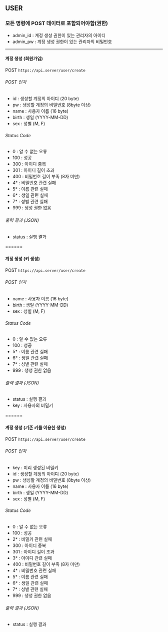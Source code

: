 ## USER

### 모든 명령에 POST 데이터로 포함되어야함(권한)
* admin_id : 계정 생성 권한이 있는 관리자의 아이디
* admin_pw : 계정 생성 권한이 있는 관리자의 비밀번호

------

#### 계정 생성 (회원가입)
POST ` https://api.server/user/create `

###### POST 인자
* id : 생성할 계정의 아이디 (20 byte)
* pw : 생성할 계정의 비밀번호 (8byte 이상)
* name : 사용자 이름 (16 byte)
* birth : 생일 (YYYY-MM-DD)
* sex : 성별 (M, F)

###### Status Code
* 0 : 알 수 없는 오류
* 100 : 성공
* 300 : 아이디 중복
* 301 : 아이디 길이 초과
* 400 : 비밀번호 길이 부족 (8자 미만)
* 4* : 비밀번호 관련 실패
* 5* : 이름 관련 실패
* 6* : 생일 관련 실패
* 7* : 성별 관련 실패
* 999 : 생성 권한 없음

###### 출력 결과 (JSON)
* status : 실행 결과

======

#### 계정 생성 (키 생성)
POST ` https://api.server/user/create `

###### POST 인자
* name : 사용자 이름 (16 byte)
* birth : 생일 (YYYY-MM-DD)
* sex : 성별 (M, F)

###### Status Code
* 0 : 알 수 없는 오류
* 100 : 성공
* 5* : 이름 관련 실패
* 6* : 생일 관련 실패
* 7* : 성별 관련 실패
* 999 : 생성 권한 없음

###### 출력 결과 (JSON)
* status : 실행 결과
* key : 사용자의 비밀키

======

#### 계정 생성 (기존 키를 이용한 생성)
POST ` https://api.server/user/create `

###### POST 인자
* key : 미리 생성된 비밀키
* id : 생성할 계정의 아이디 (20 byte)
* pw : 생성할 계정의 비밀번호 (8byte 이상)
* name : 사용자 이름 (16 byte)
* birth : 생일 (YYYY-MM-DD)
* sex : 성별 (M, F)

###### Status Code
* 0 : 알 수 없는 오류
* 100 : 성공
* 2* : 비밀키 관련 실패
* 300 : 아이디 중복
* 301 : 아이디 길이 초과
* 3* : 아이디 관련 실패
* 400 : 비밀번호 길이 부족 (8자 미만)
* 4* : 비밀번호 관련 실패
* 5* : 이름 관련 실패
* 6* : 생일 관련 실패
* 7* : 성별 관련 실패
* 999 : 생성 권한 없음

###### 출력 결과 (JSON)
* status : 실행 결과
